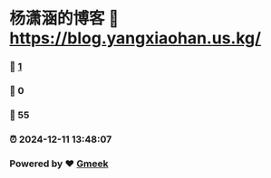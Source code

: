 # 杨潇涵的博客 :link: https://blog.yangxiaohan.us.kg/ 
### :page_facing_up: [1](https://blog.yangxiaohan.us.kg//tag.html) 
### :speech_balloon: 0 
### :hibiscus: 55 
### :alarm_clock: 2024-12-11 13:48:07 
### Powered by :heart: [Gmeek](https://github.com/Meekdai/Gmeek)
